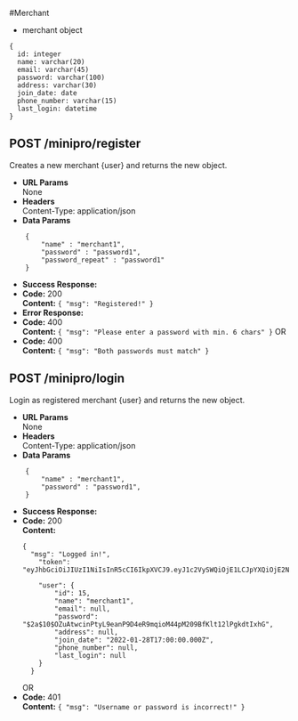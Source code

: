 #Merchant
* merchant object
```
{
  id: integer
  name: varchar(20)
  email: varchar(45)
  password: varchar(100)
  address: varchar(30)
  join_date: date
  phone_number: varchar(15)
  last_login: datetime 
}
```
**POST /minipro/register**
----
  Creates a new merchant {user} and returns the new object.
* **URL Params**  
  None
* **Headers**  
  Content-Type: application/json  
* **Data Params**  
```
    {
        "name" : "merchant1",
        "password" : "password1",
        "password_repeat" : "password1"
    }
```
* **Success Response:**  
* **Code:** 200  
  **Content:**  `{ "msg": "Registered!" }` 
* **Error Response:**   
* **Code:** 400  
  **Content:** `{ "msg": "Please enter a password with min. 6 chars" }`
    OR
* **Code:** 400  
  **Content:** `{ "msg": "Both passwords must match" }`

**POST /minipro/login**
----
  Login as registered merchant {user} and returns the new object.
* **URL Params**  
  None
* **Headers**  
  Content-Type: application/json  
* **Data Params**  
```
    {
        "name" : "merchant1",
        "password" : "password1",
    }
```
* **Success Response:**  
* **Code:** 200  
  **Content:**  
  ```
  {       
    "msg": "Logged in!",
      "token": "eyJhbGciOiJIUzI1NiIsInR5cCI6IkpXVCJ9.eyJ1c2VySWQiOjE1LCJpYXQiOjE2NDM0MjcyMzMsImV4cCI6MTY0NDAzMjAzM30.u_qWwYmo7kLRViA8d34j7X9fw5KXDSeYewnjMP_mtE4",
      
      "user": {
          "id": 15,
          "name": "merchant1",
          "email": null,
          "password": "$2a$10$OZuAtwcinPtyL9eanP9D4eR9mqioM44pM209BfKlt12lPgkdtIxhG",
          "address": null,
          "join_date": "2022-01-28T17:00:00.000Z",
          "phone_number": null,
          "last_login": null
      } 
    }
    ```
    OR  
* **Code:** 401  
  **Content:** `{ "msg": "Username or password is incorrect!" }`
```
